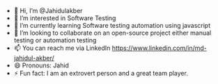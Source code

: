 - 👋 Hi, I’m @Jahidulakber
- 👀 I’m interested in Software Testing
- 🌱 I’m currently learning Software testing automation using javascript
- 💞️ I’m looking to collaborate on an open-source project either manual testing or automation testing
- 📫 You can reach me via LinkedIn https://www.linkedin.com/in/md-jahidul-akber/
- 😄 Pronouns: Jahid
- ⚡ Fun fact: I am an extrovert person and a great team player. 

<!---
Jahidulakber/Jahidulakber is a ✨ special ✨ repository because its `README.md` (this file) appears on your GitHub profile.
You can click the Preview link to take a look at your changes.
--->
